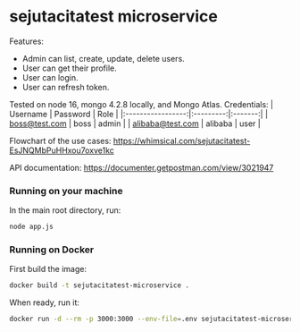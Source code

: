 # sejutacitatest microservice

Features:
* Admin can list, create, update, delete users.
* User can get their profile.
* User can login.
* User can refresh token.

Tested on node 16, mongo 4.2.8 locally, and Mongo Atlas.
Credentials:
| Username          | Password  | Role    |
|:-----------------:|:---------:|:-------:|
| boss@test.com     | boss      | admin   |
| alibaba@test.com  | alibaba   | user    |

Flowchart of the use cases: https://whimsical.com/sejutacitatest-EsJNQMbPuHHxou7oxve1kc

API documentation: https://documenter.getpostman.com/view/3021947

### Running on your machine

In the main root directory, run:

```bash
node app.js
```

### Running on Docker

First build the image:
```bash
docker build -t sejutacitatest-microservice .
```

When ready, run it:
```bash
docker run -d --rm -p 3000:3000 --env-file=.env sejutacitatest-microservice
```
